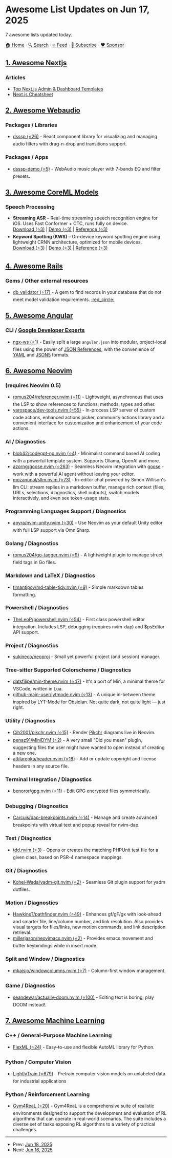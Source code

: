 # Awesome List Updates on Jun 17, 2025

7 awesome lists updated today.

[🏠 Home](/README.md) · [🔍 Search](https://www.trackawesomelist.com/search/) · [🔥 Feed](https://www.trackawesomelist.com/rss.xml) · [📮 Subscribe](https://trackawesomelist.us17.list-manage.com/subscribe?u=d2f0117aa829c83a63ec63c2f&id=36a103854c) · [❤️  Sponsor](https://github.com/sponsors/theowenyoung)



## [1. Awesome Nextjs](/content/unicodeveloper/awesome-nextjs/README.md)

### Articles

*   [Top Next.js Admin & Dashboard Templates](https://blog.codedthemes.com/nextjs-admin-dashboard-templates/)
*   [Next.js Cheatsheet](https://blog.codedthemes.com/nextjs-cheatsheet/)

## [2. Awesome Webaudio](/content/notthetup/awesome-webaudio/README.md)

### Packages / Libraries

*   [dsssp (⭐26)](https://github.com/NumberOneBot/dsssp) - React component library for visualizing and managing audio filters with drag-n-drop and transitions support.

### Packages / Apps

*   [dsssp-demo (⭐5)](https://github.com/NumberOneBot/dsssp-demo) - WebAudio music player with 7-bands EQ and filter presets.

## [3. Awesome CoreML Models](/content/likedan/Awesome-CoreML-Models/README.md)

### Speech Processing

*   **Streaming ASR** – Real-time streaming speech recognition engine for iOS. Uses Fast Conformer + CTC, runs fully on device.\
    [Download (⭐3)](https://github.com/Otosaku/OtosakuStreamingASR-iOS/releases) | [Demo (⭐3)](https://github.com/Otosaku/OtosakuStreamingASR-iOS) | [Reference (⭐3)](https://github.com/Otosaku/OtosakuStreamingASR-iOS)
*   **Keyword Spotting (KWS)** – On-device keyword spotting engine using lightweight CRNN architecture, optimized for mobile devices.\
    [Download (⭐3)](https://github.com/Otosaku/OtosakuKWS-iOS/releases) | [Demo (⭐3)](https://github.com/Otosaku/OtosakuKWS-iOS) | [Reference (⭐3)](https://github.com/Otosaku/OtosakuKWS-iOS)

## [4. Awesome Rails](/content/gramantin/awesome-rails/README.md)

### Gems / Other external resources

*   [db\_validator (⭐17)](https://github.com/krzysztoff1/db-validator) - A gem to find records in your database that do not meet model validation requirements. [:red\_circle:](https://rubygems.org/gems/db_validator)

## [5. Awesome Angular](/content/PatrickJS/awesome-angular/README.md)

### CLI / [Google Developer Experts](https://developers.google.com/experts/all/technology/web-technologies)

*   [ngx-ws (⭐1)](https://github.com/art-ws/ngx-ws) - Easily split a large `angular.json` into modular, project-local files using the power of [JSON References](https://www.npmjs.com/package/@apidevtools/json-schema-ref-parser), with the convenience of [YAML](https://yaml.org/) and [JSON5](https://json5.org/) formats.

## [6. Awesome Neovim](/content/rockerBOO/awesome-neovim/README.md)

### (requires Neovim 0.5)

*   [romus204/referencer.nvim (⭐11)](https://github.com/romus204/referencer.nvim) - Lightweight, asynchronous that uses the LSP to show references to functions, methods, types and other.
*   [yarospace/dev-tools.nvim (⭐55)](https://github.com/yarospace/dev-tools.nvim) - In-process LSP server of custom code actions, enhanced actions picker, community actions library and a convenient interface for customization and enhancement of your code actions.

### AI / Diagnostics

*   [blob42/codegpt-ng.nvim (⭐4)](https://github.com/blob42/codegpt-ng.nvim) - Minimalist command based AI coding with a powerful template system. Supports Ollama, OpenAI and more.
*   [azorng/goose.nvim (⭐263)](https://github.com/azorng/goose.nvim) - Seamless Neovim integration with [goose](https://block.github.io/goose) - work with a powerful AI agent without leaving your editor.
*   [mozanunal/sllm.nvim (⭐73)](https://github.com/mozanunal/sllm.nvim) - In-editor chat powered by Simon Willison's llm CLI: stream replies in a markdown buffer, manage rich context (files, URLs, selections, diagnostics, shell outputs), switch models interactively, and even see token-usage stats.

### Programming Languages Support / Diagnostics

*   [apyra/nvim-unity.nvim (⭐30)](https://github.com/apyra/nvim-unity) - Use Neovim as your default Unity editor with full LSP support via OmniSharp.

### Golang / Diagnostics

*   [romus204/go-tagger.nvim (⭐9)](https://github.com/romus204/go-tagger.nvim) - A lightweight plugin to manage struct field tags in Go files.

### Markdown and LaTeX / Diagnostics

*   [timantipov/md-table-tidy.nvim (⭐9)](https://github.com/timantipov/md-table-tidy.nvim) - Simple markdown tables formatting.

### Powershell / Diagnostics

*   [TheLeoP/powershell.nvim (⭐54)](https://github.com/TheLeoP/powershell.nvim) - First class powershell editor integration. Includes LSP, debugging (requires nvim-dap) and $psEditor API support.

### Project / Diagnostics

*   [sukineco/neoproj](https://github.com/sukineco/neoproj) - Small yet powerful project (and session) manager.

### Tree-sitter Supported Colorscheme / Diagnostics

*   [datsfilipe/min-theme.nvim (⭐47)](https://github.com/datsfilipe/min-theme.nvim) - It's a port of Min, a minimal theme for VSCode, written in Lua.
*   [github-main-user/lytmode.nvim (⭐13)](https://github.com/github-main-user/lytmode.nvim) - A unique in-between theme inspired by LYT-Mode for Obsidian. Not quite dark, not quite light — just right.

### Utility / Diagnostics

*   [Cih2001/pikchr.nvim (⭐15)](https://github.com/Cih2001/pikchr.nvim) - Render [Pikchr](https://pikchr.org/) diagrams live in Neovim.
*   [penaz91/MiniDYM (⭐2)](https://github.com/Penaz91/MiniDYM) - A very small "Did you mean" plugin, suggesting files the user might have wanted to open instead of creating a new one.
*   [attilarepka/header.nvim (⭐18)](https://github.com/attilarepka/header.nvim) - Add or update copyright and license headers in any source file.

### Terminal Integration / Diagnostics

*   [benoror/gpg.nvim (⭐11)](https://github.com/benoror/gpg.nvim) - Edit GPG encrypted files symmetrically.

### Debugging / Diagnostics

*   [Carcuis/dap-breakpoints.nvim (⭐14)](https://github.com/Carcuis/dap-breakpoints.nvim) - Manage and create advanced breakpoints with virtual text and popup reveal for nvim-dap.

### Test / Diagnostics

*   [tdd.nvim (⭐3)](https://github.com/zkucekovic/tdd.nvim) - Opens or creates the matching PHPUnit test file for a given class, based on PSR-4 namespace mappings.

### Git / Diagnostics

*   [Kohei-Wada/yadm-git.nvim (⭐2)](https://github.com/Kohei-Wada/yadm-git.nvim) - Seamless Git plugin support for yadm dotfiles.

### Motion / Diagnostics

*   [HawkinsT/pathfinder.nvim (⭐49)](https://github.com/HawkinsT/pathfinder.nvim) - Enhances gf/gF/gx with look-ahead and smarter file, line/column number, and link resolution. Also provides visual targets for files/links, new motion commands, and link description retrieval.
*   [millerjason/neovimacs.nvim (⭐2)](https://github.com/millerjason/neovimacs.nvim) - Provides emacs movement and buffer keybindings while in insert mode.

### Split and Window / Diagnostics

*   [mkajsjo/windowcolumns.nvim (⭐7)](https://github.com/mkajsjo/windowcolumns.nvim) - Column-first window management.

### Game / Diagnostics

*   [seandewar/actually-doom.nvim (⭐100)](https://github.com/seandewar/actually-doom.nvim) - Editing text is boring; play DOOM instead!.

## [7. Awesome Machine Learning](/content/josephmisiti/awesome-machine-learning/README.md)

### C++ / General-Purpose Machine Learning

*   [FlexML (⭐24)](https://github.com/ozguraslank/flexml) - Easy-to-use and flexible AutoML library for Python.

### Python / Computer Vision

*   [LightlyTrain (⭐679)](https://github.com/lightly-ai/lightly-train) - Pretrain computer vision models on unlabeled data for industrial applications

### Python / Reinforcement Learning

*   [Gym4ReaL (⭐20)](https://github.com/Daveonwave/gym4ReaL) - Gym4ReaL is a comprehensive suite of realistic environments designed to support the development and evaluation of RL algorithms that can operate in real-world scenarios. The suite includes a diverse set of tasks exposing RL algorithms to a variety of practical challenges.

---

- Prev: [Jun 18, 2025](/content/2025/06/18/README.md)
- Next: [Jun 16, 2025](/content/2025/06/16/README.md)